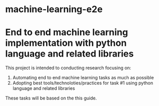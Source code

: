 # machine-learning-e2e
# End to end machine learning implementation with python language and related libraries

This project is intended to conducting research focusing on: 
1) Automating end to end machine learning tasks as much as possible
2) Adopting best tools/technoloties/practices for task #1 using python language and related libraries 

These tasks will be based on the this guide. 
